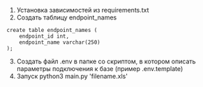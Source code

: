 1. Установка зависимостей из requirements.txt
2. Создать таблицу endpoint_names

```
create table endpoint_names (
	endpoint_id int,
	endpoint_name varchar(250)
);
```
3. Создать файл .env в папке со скриптом, в котором описать параметры подключения к базе (пример .env.template)
4. Запуск python3 main.py 'filename.xls'